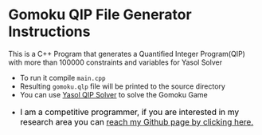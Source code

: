 # Gomoku QIP File Generator Instructions
This is a C++ Program that generates a Quantified Integer Program(QIP) with more than 100000 constraints and variables for Yasol Solver
- To run it compile `main.cpp` 
- Resulting `gomoku.qlp` file will be printed to the source directory 
- You can use [Yasol QIP Solver](http://tm-server-2.wiwi.uni-siegen.de/t3-q-mip/ "Yasol Solver Website") to solve the Gomoku Game
- <p style="font-size:16px; color:black"> I am a competitive programmer, if you are interested in my research area you can <a href="https://github.com/mertsaner " target="_blank"> reach my Github page by clicking here. </a> </p>
